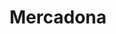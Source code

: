 ---
title: "Mercadona"
url: /san-fernando/mercadona-carretera-de-la-bateria-de-la-ardila/
shop: supermercado
---